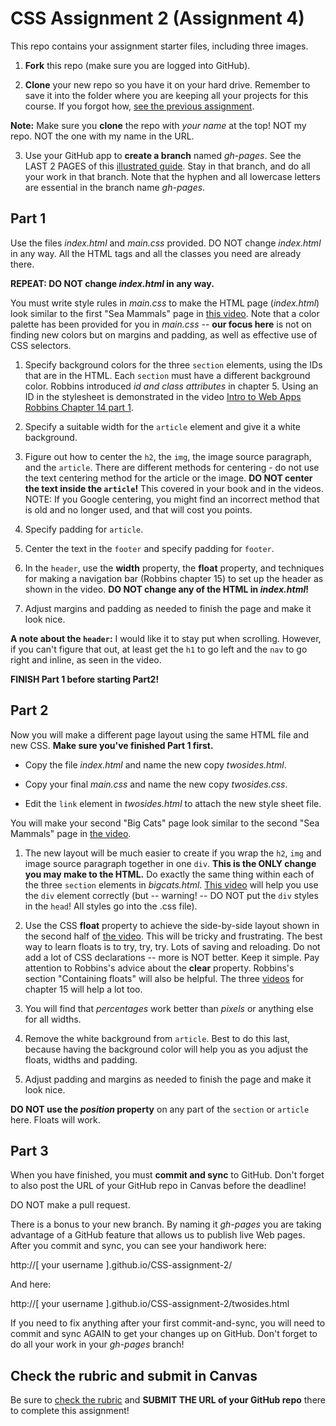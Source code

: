 # CSS Assignment 2 (Assignment 4)

This repo contains your assignment starter files, including three images.

1. **Fork** this repo (make sure you are logged into GitHub).

2. **Clone** your new repo so you have it on your hard drive. Remember to save it into the folder where you are keeping all your projects for this course. If you forgot how, [see the previous assignment](https://github.com/macloo/CSS-intro-with-GitHub-2017/blob/master/README.md).

**Note:** Make sure you **clone** the repo with *your name* at the top! NOT my repo. NOT the one with my name in the URL.

3. Use your GitHub app to **create a branch** named *gh-pages*. See the LAST 2 PAGES of this [illustrated guide](http://bit.ly/newGHapp). Stay in that branch, and do all your work in that branch. Note that the hyphen and all lowercase letters are essential in the branch name *gh-pages*.

## Part 1

Use the files *index.html* and *main.css* provided. DO NOT change *index.html* in any way. All the HTML tags and all the classes you need are already there.

**REPEAT: DO NOT change *index.html* in any way.**

You must write style rules in *main.css* to make the HTML page (*index.html*) look similar to the first "Sea Mammals" page in [this video](https://www.youtube.com/watch?v=RKXZBsOr0JM&list=PLZFU-W6LLeecJuSQh20QUU_gCmS30sLTB&index=31). Note that a color palette has been provided for you in *main.css* -- **our focus here** is not on finding new colors but on margins and padding, as well as effective use of CSS selectors.

1. Specify background colors for the three `section` elements, using the IDs that are in the HTML. Each `section` must have a different background color. Robbins introduced *id and class attributes* in chapter 5. Using an ID in the stylesheet is demonstrated in the video [Intro to Web Apps Robbins Chapter 14 part 1](https://www.youtube.com/watch?v=9saJfaXfux8&index=26&list=PLZFU-W6LLeecJuSQh20QUU_gCmS30sLTB).

2. Specify a suitable width for the `article` element and give it a white background.

3. Figure out how to center the `h2`, the `img`, the image source paragraph, and the `article`. There are different methods for centering - do not use the text centering method for the article or the image. **DO NOT center the text inside the `article`!** This covered in your book and in the videos. NOTE: If you Google centering, you might find an incorrect method that is old and no longer used, and that will cost you points.

4. Specify padding for `article`.

5. Center the text in the `footer` and specify padding for `footer`.

6. In the `header`, use the **width** property, the **float** property, and techniques for making a navigation bar (Robbins chapter 15) to set up the header as shown in the video. **DO NOT change any of the HTML in *index.html*!**

7. Adjust margins and padding as needed to finish the page and make it look nice.

**A note about the `header`:** I would like it to stay put when scrolling. However, if you can't figure that out, at least get the `h1` to go left and the `nav` to go right and inline, as seen in the video.

**FINISH Part 1 before starting Part2!**

## Part 2

Now you will make a different page layout using the same HTML file and new CSS. **Make sure you've finished Part 1 first.**

* Copy the file *index.html* and name the new copy *twosides.html*.

* Copy your final *main.css* and name the new copy *twosides.css*.

* Edit the `link` element in *twosides.html* to attach the new style sheet file.

You will make your second "Big Cats" page look similar to the second "Sea Mammals" page in [the video](https://www.youtube.com/watch?v=RKXZBsOr0JM&list=PLZFU-W6LLeecJuSQh20QUU_gCmS30sLTB&index=31).

1. The new layout will be much easier to create if you wrap the `h2`, `img` and image source paragraph together in one `div`. **This is the ONLY change you may make to the HTML.** Do exactly the same thing within each of the three `section` elements in *bigcats.html*. [This video](https://www.youtube.com/watch?v=qNdgzyIYKS0&index=10&list=PLZFU-W6LLeecJuSQh20QUU_gCmS30sLTB) will help you use the `div` element correctly (but -- warning! -- DO NOT put the `div` styles in the `head`! All styles go into the .css file).

2. Use the CSS **float** property to achieve the side-by-side layout shown in the second half of [the video](https://www.youtube.com/watch?v=RKXZBsOr0JM&list=PLZFU-W6LLeecJuSQh20QUU_gCmS30sLTB&index=31). This will be tricky and frustrating. The best way to learn floats is to try, try, try. Lots of saving and reloading. Do not add a lot of CSS declarations -- more is NOT better. Keep it simple. Pay attention to Robbins's advice about the **clear** property. Robbins's section "Containing floats" will also be helpful. The three [videos](https://www.youtube.com/playlist?list=PLZFU-W6LLeecJuSQh20QUU_gCmS30sLTB) for chapter 15 will help a lot too.

3. You will find that *percentages* work better than *pixels* or anything else for all widths.

4. Remove the white background from `article`. Best to do this last, because having the background color will help you as you adjust the floats, widths and padding.

5. Adjust padding and margins as needed to finish the page and make it look nice.

**DO NOT use the *position* property** on any part of the `section` or `article` here. Floats will work.

## Part 3

When you have finished, you must **commit and sync** to GitHub. Don't forget to also post the URL of your GitHub repo in Canvas before the deadline!

DO NOT make a pull request.

There is a bonus to your new branch. By naming it *gh-pages* you are taking advantage of a GitHub feature that allows us to publish live Web pages. After you commit and sync, you can see your handiwork here:

http://[ your username ].github.io/CSS-assignment-2/

And here:

http://[ your username ].github.io/CSS-assignment-2/twosides.html

If you need to fix anything after your first commit-and-sync, you will need to commit and sync AGAIN to get your changes up on GitHub. Don't forget to do all your work in your *gh-pages* branch!

## Check the rubric and submit in Canvas

Be sure to [check the rubric](rubric.md) and **SUBMIT THE URL of your GitHub repo** there to complete this assignment!
